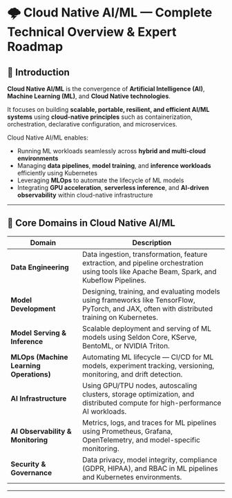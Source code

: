 # 🌩️ Cloud Native AI/ML — Complete Technical Overview & Expert Roadmap

## 📘 Introduction

**Cloud Native AI/ML** is the convergence of **Artificial Intelligence (AI)**, **Machine Learning (ML)**, and **Cloud Native technologies**.  

It focuses on building **scalable, portable, resilient, and efficient AI/ML systems** using **cloud-native principles** such as containerization, orchestration, declarative configuration, and microservices.

Cloud Native AI/ML enables:
- Running ML workloads seamlessly across **hybrid and multi-cloud environments**
- Managing **data pipelines**, **model training**, and **inference workloads** efficiently using Kubernetes
- Leveraging **MLOps** to automate the lifecycle of ML models
- Integrating **GPU acceleration**, **serverless inference**, and **AI-driven observability** within cloud-native infrastructure

---

## 🧩 Core Domains in Cloud Native AI/ML

| Domain | Description |
|--------|--------------|
| **Data Engineering** | Data ingestion, transformation, feature extraction, and pipeline orchestration using tools like Apache Beam, Spark, and Kubeflow Pipelines. |
| **Model Development** | Designing, training, and evaluating models using frameworks like TensorFlow, PyTorch, and JAX, often with distributed training on Kubernetes. |
| **Model Serving & Inference** | Scalable deployment and serving of ML models using Seldon Core, KServe, BentoML, or NVIDIA Triton. |
| **MLOps (Machine Learning Operations)** | Automating ML lifecycle — CI/CD for ML models, experiment tracking, versioning, monitoring, and drift detection. |
| **AI Infrastructure** | Using GPU/TPU nodes, autoscaling clusters, storage optimization, and distributed compute for high-performance AI workloads. |
| **AI Observability & Monitoring** | Metrics, logs, and traces for ML pipelines using Prometheus, Grafana, OpenTelemetry, and model-specific monitoring. |
| **Security & Governance** | Data privacy, model integrity, compliance (GDPR, HIPAA), and RBAC in ML pipelines and Kubernetes environments. |

---

